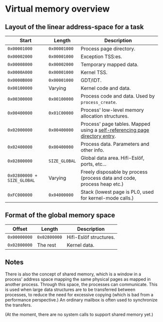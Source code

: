 # Virtual memory overview
## Layout of the linear address-space for a task

Start                       | Length        | Description
----------------------------|---------------|-------------
`0x00001000`                | `0x00001000`  | Process page directory.
`0x00002000`                | `0x00001000`  | Exception TSS:es.
`0x00008000`                | `0x00002000`  | Temporary mapped data.
`0x0000A000`                | `0x00001000`  | Kernel TSS.
`0x0000B000`                | `0x00001000`  | GDT/IDT.
`0x00100000`                | Varying       | Kernel code and data.
`0x00300000`                | `0x00100000`  | Process code and data. Used by `process_create`.
`0x00400000`                | `0x01C00000`  | Process' low-level memory allocation structures.
`0x02000000`                | `0x00400000`  | Process' page tables. Mapped using a [self-referencing page directory entry](http://wiki.osdev.org/Page_Tables#Recursive_mapping).
`0x02400000`                | `0x00400000`  | Process data. Parameters and other info.
`0x02800000`                | `SIZE_GLOBAL` | Global data area. Hifi-Eslöf, ports, etc...
`0x02800000 + SIZE_GLOBAL`  | Varying       | Freely disposable by process (process data and code, process heap etc.)
`0xFC000000`                | `0x04000000`  | Stack (lowest page is PL0, used for kernel-mode calls.)

## Format of the global memory space

Offset        | Length        | Description
--------------|---------------|-------------
`0x00000000`  | `0x02800000`  | Hifi-Eslöf structures.
`0x02800000`  | The rest      | Kernel data.

## Notes

There is also the concept of shared memory, which is a window in a process' address space mapping the same physical pages as mapped in another process. Through this space, the processes can communicate. This is used when large data structures are to be transferred between processes, to reduce the need for excessive copying (which is bad from a performance perspective.) An ordinary mailbox is often used to synchronize the transfers.

(At the moment, there are no system calls to support shared memory yet.)
